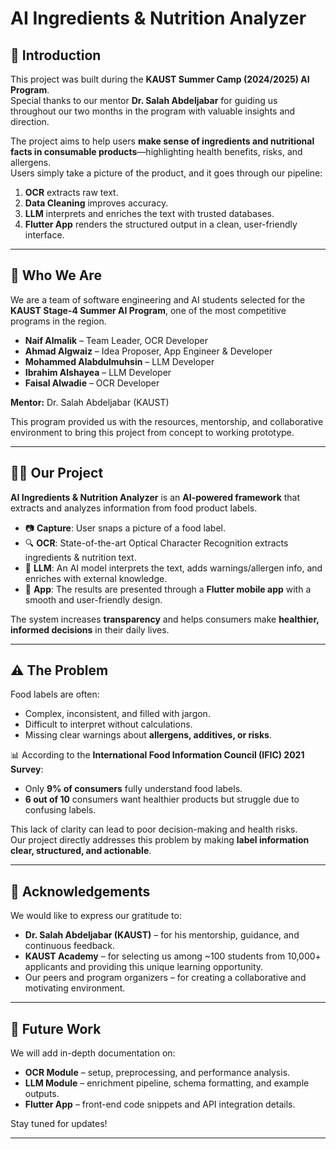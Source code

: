# AI Ingredients & Nutrition Analyzer

## 📖 Introduction
This project was built during the **KAUST Summer Camp (2024/2025) AI Program**.  
Special thanks to our mentor **Dr. Salah Abdeljabar** for guiding us throughout our two months in the program with valuable insights and direction.  

The project aims to help users **make sense of ingredients and nutritional facts in consumable products**—highlighting health benefits, risks, and allergens.  
Users simply take a picture of the product, and it goes through our pipeline:  
1. **OCR** extracts raw text.  
2. **Data Cleaning** improves accuracy.  
3. **LLM** interprets and enriches the text with trusted databases.  
4. **Flutter App** renders the structured output in a clean, user-friendly interface.  

---

## 👥 Who We Are
We are a team of software engineering and AI students selected for the **KAUST Stage-4 Summer AI Program**, one of the most competitive programs in the region.  

- **Naif Almalik** – Team Leader, OCR Developer  
- **Ahmad Algwaiz** – Idea Proposer, App Engineer & Developer  
- **Mohammed Alabdulmuhsin** – LLM Developer  
- **Ibrahim Alshayea** – LLM Developer  
- **Faisal Alwadie** – OCR Developer  

**Mentor:** Dr. Salah Abdeljabar (KAUST)  

This program provided us with the resources, mentorship, and collaborative environment to bring this project from concept to working prototype.  

---

## 🧑‍💻 Our Project
**AI Ingredients & Nutrition Analyzer** is an **AI-powered framework** that extracts and analyzes information from food product labels.  

- 📷 **Capture**: User snaps a picture of a food label.  
- 🔍 **OCR**: State-of-the-art Optical Character Recognition extracts ingredients & nutrition text.  
- 🤖 **LLM**: An AI model interprets the text, adds warnings/allergen info, and enriches with external knowledge.  
- 📱 **App**: The results are presented through a **Flutter mobile app** with a smooth and user-friendly design.  

The system increases **transparency** and helps consumers make **healthier, informed decisions** in their daily lives.  

---

## ⚠️ The Problem
Food labels are often:  
- Complex, inconsistent, and filled with jargon.  
- Difficult to interpret without calculations.  
- Missing clear warnings about **allergens, additives, or risks**.  

📊 According to the **International Food Information Council (IFIC) 2021 Survey**:  
- Only **9% of consumers** fully understand food labels.  
- **6 out of 10** consumers want healthier products but struggle due to confusing labels.  

This lack of clarity can lead to poor decision-making and health risks.  
Our project directly addresses this problem by making **label information clear, structured, and actionable**.  

---

## 🙏 Acknowledgements
We would like to express our gratitude to:  
- **Dr. Salah Abdeljabar (KAUST)** – for his mentorship, guidance, and continuous feedback.  
- **KAUST Academy** – for selecting us among ~100 students from 10,000+ applicants and providing this unique learning opportunity.  
- Our peers and program organizers – for creating a collaborative and motivating environment.  

---

## 🚧 Future Work
We will add in-depth documentation on:  
- **OCR Module** – setup, preprocessing, and performance analysis.  
- **LLM Module** – enrichment pipeline, schema formatting, and example outputs.  
- **Flutter App** – front-end code snippets and API integration details.  

Stay tuned for updates!  

---
